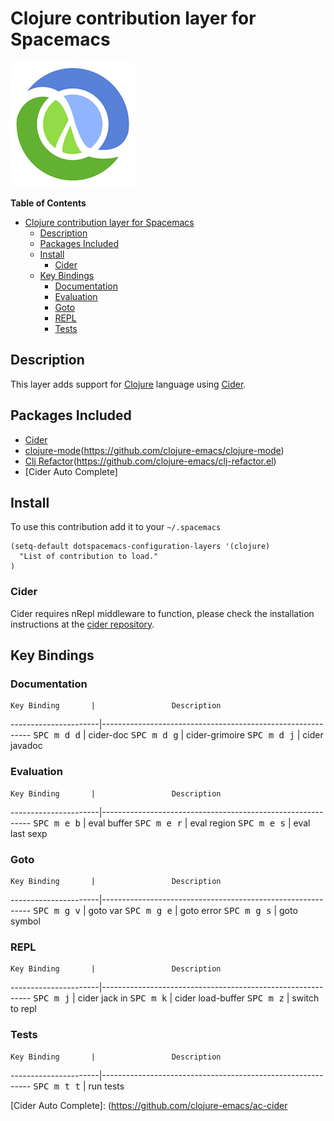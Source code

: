 # Clojure contribution layer for Spacemacs

![logo](clojure.png)

<!-- markdown-toc start - Don't edit this section. Run M-x markdown-toc/generate-toc again -->
**Table of Contents**

- [Clojure contribution layer for Spacemacs](#clojure-contribution-layer-for-spacemacs)
    - [Description](#description)
    - [Packages Included](#packages-included)
    - [Install](#install)
        - [Cider](#cider)
    - [Key Bindings](#key-bindings)
        - [Documentation](#documentation)
        - [Evaluation](#evaluation)
        - [Goto](#goto)
        - [REPL](#repl)
        - [Tests](#tests)

<!-- markdown-toc end -->

## Description

This layer adds support for [Clojure][] language using [Cider][].

## Packages Included

- [Cider][]
- [clojure-mode][](https://github.com/clojure-emacs/clojure-mode)
- [Clj Refactor][](https://github.com/clojure-emacs/clj-refactor.el)
- [Cider Auto Complete][](https://github.com/clojure-emacs/ac-cider)

## Install

To use this contribution add it to your `~/.spacemacs`

```elisp
(setq-default dotspacemacs-configuration-layers '(clojure)
  "List of contribution to load."
)
```

### Cider

Cider requires nRepl middleware to function, please check the installation
instructions at the [cider repository][cider_install].

## Key Bindings

### Documentation

    Key Binding       |                 Description
----------------------|------------------------------------------------------------
<kbd>SPC m d d</kbd>  | cider-doc
<kbd>SPC m d g</kbd>  | cider-grimoire
<kbd>SPC m d j</kbd>  | cider javadoc

### Evaluation

    Key Binding       |                 Description
----------------------|------------------------------------------------------------
<kbd>SPC m e b</kbd>  | eval buffer
<kbd>SPC m e r</kbd>  | eval region
<kbd>SPC m e s</kbd>  | eval last sexp

### Goto

    Key Binding       |                 Description
----------------------|------------------------------------------------------------
<kbd>SPC m g v</kbd>  | goto var
<kbd>SPC m g e</kbd>  | goto error
<kbd>SPC m g s</kbd>  | goto symbol

### REPL

    Key Binding       |                 Description
----------------------|------------------------------------------------------------
<kbd>SPC m j</kbd>    | cider jack in
<kbd>SPC m k</kbd>    | cider load-buffer
<kbd>SPC m z</kbd>    | switch to repl

### Tests

    Key Binding       |                 Description
----------------------|------------------------------------------------------------
<kbd>SPC m t t</kbd>  | run tests

[Clojure]: http://clojure.org
[Cider]: https://github.com/clojure-emacs/cider
[cider_install]: (https://github.com/clojure-emacs/cider#installation)
[clojure-mode]: https://github.com/clojure-emacs/clojure-mode
[Clj Refactor]: https://github.com/clojure-emacs/clj-refactor.el
[Cider Auto Complete]: (https://github.com/clojure-emacs/ac-cider
